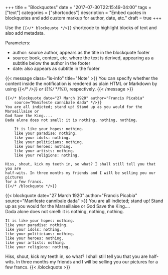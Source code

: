 +++
title = "Blockquotes"
date = "2017-07-30T22:15:49-04:00"
tags = ["text"]
categories = ["shortcodes"]
description = "Embed quotes in blockquotes and add custom markup for author, date, etc."
draft = true
+++

Use the `{{</* blockquote */>}}` shortcode to highlight blocks of text and also
add metadata.

Parameters: 

* author: source author, appears as the title in the blockquote footer
* source: book, context, etc. where the text is derived, appearing as a
  subtitle below the author in the footer
* date: also appears as subtitle in the footer

{{< message class="is-info" title="Note" >}}
You can specify whether the content inside the notification is rendered as
plain HTML or Markdown by using {{</* */>}} or {{%/* */%}}, respectively.
{{< /message >}}


```text
{{</* blockquote date="27 March 1920" author="Francis Picabia" 
    source="Manifeste cannibale dada" */>}}
You are all indicted; stand up! Stand up as you would for the Marseillaise or
God Save the King....  
Dada alone does not smell: it is nothing, nothing, nothing.  

    It is like your hopes: nothing.  
    like your paradise: nothing.  
    like your idols: nothing.  
    like your politicians: nothing.  
    like your heroes: nothing.  
    like your artists: nothing.  
    like your religions: nothing.  

Hiss, shout, kick my teeth in, so what? I shall still tell you that you are
half-wits. In three months my friends and I will be selling you our pictures
for a few francs.
{{</* /blockquote */>}}
```

{{< blockquote date="27 March 1920" author="Francis Picabia"
    source="Manifeste cannibale dada" >}}
You are all indicted; stand up! Stand up as you would for the Marseillaise or
God Save the King....  
Dada alone does not smell: it is nothing, nothing, nothing.  

    It is like your hopes: nothing.  
    like your paradise: nothing.  
    like your idols: nothing.  
    like your politicians: nothing.  
    like your heroes: nothing.  
    like your artists: nothing.  
    like your religions: nothing.  

Hiss, shout, kick my teeth in, so what? I shall still tell you that you are
half-wits. In three months my friends and I will be selling you our pictures
for a few francs.
{{< /blockquote >}}
